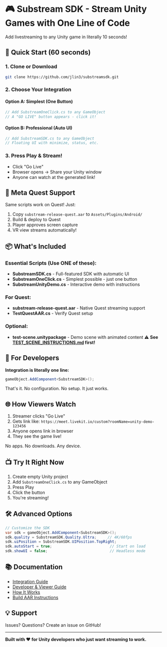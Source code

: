# 🎮 Substream SDK - Stream Unity Games with One Line of Code

Add livestreaming to any Unity game in literally 10 seconds!

## 🚀 Quick Start (60 seconds)

### 1. Clone or Download
```bash
git clone https://github.com/jlin3/substreamsdk.git
```

### 2. Choose Your Integration

#### Option A: Simplest (One Button)
```csharp
// Add SubstreamOneClick.cs to any GameObject
// A "GO LIVE" button appears - click it!
```

#### Option B: Professional (Auto UI)
```csharp
// Add SubstreamSDK.cs to any GameObject  
// Floating UI with minimize, status, etc.
```

### 3. Press Play & Stream!
- Click "Go Live"
- Browser opens → Share your Unity window
- Anyone can watch at the generated link!

## 🥽 Meta Quest Support

Same scripts work on Quest! Just:
1. Copy `substream-release-quest.aar` to `Assets/Plugins/Android/`
2. Build & deploy to Quest
3. Player approves screen capture
4. VR view streams automatically!

## 📦 What's Included

### Essential Scripts (Use ONE of these):
- **SubstreamSDK.cs** - Full-featured SDK with automatic UI
- **SubstreamOneClick.cs** - Simplest possible - just one button
- **SubstreamUnityDemo.cs** - Interactive demo with instructions

### For Quest:
- **substream-release-quest.aar** - Native Quest streaming support
- **TestQuestAAR.cs** - Verify Quest setup

### Optional:
- **test-scene.unitypackage** - Demo scene with animated content ⚠️ **See [TEST_SCENE_INSTRUCTIONS.md](TEST_SCENE_INSTRUCTIONS.md) first!**

## 🎯 For Developers

**Integration is literally one line:**
```csharp
gameObject.AddComponent<SubstreamSDK>();
```

That's it. No configuration. No setup. It just works.

## 🌐 How Viewers Watch

1. Streamer clicks "Go Live"
2. Gets link like: `https://meet.livekit.io/custom?roomName=unity-demo-123456`
3. Anyone opens link in browser
4. They see the game live!

No apps. No downloads. Any device.

## 📺 Try It Right Now

1. Create empty Unity project
2. Add `SubstreamOneClick.cs` to any GameObject
3. Press Play
4. Click the button
5. You're streaming!

## 🛠️ Advanced Options

```csharp
// Customize the SDK
var sdk = gameObject.AddComponent<SubstreamSDK>();
sdk.quality = SubstreamSDK.Quality.Ultra;     // 4K/60fps
sdk.uiPosition = SubstreamSDK.UIPosition.TopRight;
sdk.autoStart = true;                          // Start on load
sdk.showUI = false;                            // Headless mode
```

## 📚 Documentation

- [Integration Guide](UNITY_INTEGRATION_GUIDE.md)
- [Developer & Viewer Guide](DEVELOPER_VIEWER_GUIDE.md)  
- [How It Works](HOW_IT_WORKS.md)
- [Build AAR Instructions](BUILD_AAR_ANDROID_STUDIO.md)

## 💡 Support

Issues? Questions? Create an issue on GitHub!

---

**Built with ❤️ for Unity developers who just want streaming to work.**
